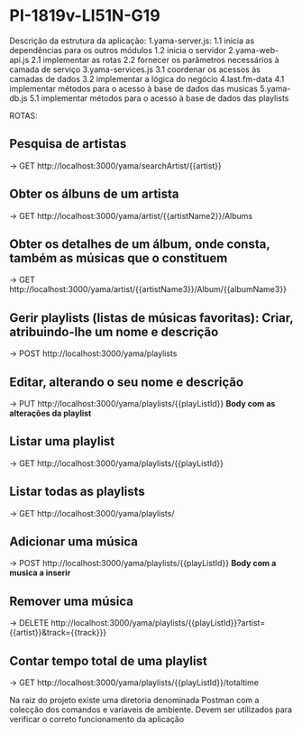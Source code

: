 # PI-1819v-LI51N-G19

Descrição da estrutura da aplicação:
       1.yama-server.js:
          1.1 inicia as dependências para os outros módulos
          1.2 inicia o servidor 
       2.yama-web-api.js
          2.1 implementar as rotas 
          2.2 fornecer os parâmetros necessários à camada de serviço 
       3.yama-services.js
          3.1 coordenar os acessos às camadas de dados 
          3.2 implementar a lógica do negócio 
       4.last.fm-data
          4.1  implementar métodos para o acesso à base de dados das musicas
       5.yama-db.js
          5.1  implementar métodos para o acesso à base de dados das playlists


ROTAS:

Pesquisa de artistas 
-
 -> GET http://localhost:3000/yama/searchArtist/{{artist}}
 
Obter os álbuns de um artista 
-
 -> GET http://localhost:3000/yama/artist/{{artistName2}}/Albums
 
Obter os detalhes de um álbum, onde consta, também as músicas que o constituem
-
 -> GET http://localhost:3000/yama/artist/{{artistName3}}/Album/{{albumName3}}
 
Gerir playlists (listas de músicas favoritas):
Criar, atribuindo-lhe um nome e descrição
-
 -> POST http://localhost:3000/yama/playlists
 
Editar, alterando o seu nome e descrição
-
-> PUT http://localhost:3000/yama/playlists/{{playListId}}  **Body com as alterações da playlist**

Listar uma playlist 
-
-> GET http://localhost:3000/yama/playlists/{{playListId}}

Listar todas as playlists
-
-> GET http://localhost:3000/yama/playlists/

Adicionar uma música
-
-> POST http://localhost:3000/yama/playlists/{{playListId}}    **Body com a musica a inserir**

Remover uma música
-
-> DELETE http://localhost:3000/yama/playlists/{{playListId}}?artist={{artist}}&track={{track}}}  

Contar tempo total de uma playlist
-
-> GET http://localhost:3000/yama/playlists/{{playListId}}/totaltime


Na raiz do projeto existe uma diretoria denominada Postman com a colecção dos comandos e variaveis de ambiente.
Devem ser utilizados para verificar o correto funcionamento da aplicação
